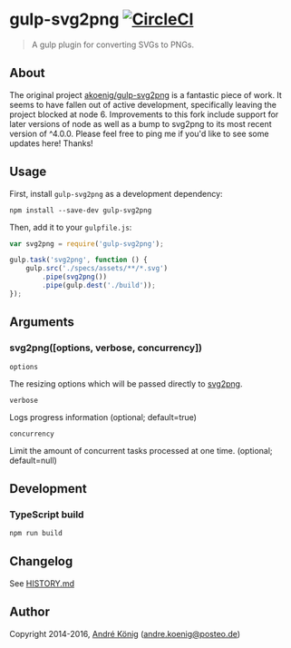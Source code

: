 # gulp-svg2png [![CircleCI](https://circleci.com/gh/ryanwholey/gulp-svg2png.svg?style=svg)](https://circleci.com/gh/ryanwholey/gulp-svg2png)

> A gulp plugin for converting SVGs to PNGs.

## About

The original project [akoenig/gulp-svg2png](https://github.com/akoenig/gulp-svg2png) is a fantastic piece of work. It seems to have fallen out of active development, specifically leaving the project blocked at node 6. Improvements to this fork include support for later versions of node as well as a bump to svg2png to its most recent version of ^4.0.0. Please feel free to ping me if you'd like to see some updates here! Thanks!

## Usage

First, install `gulp-svg2png` as a development dependency:

```shell
npm install --save-dev gulp-svg2png
```

Then, add it to your `gulpfile.js`:

```javascript
var svg2png = require('gulp-svg2png');

gulp.task('svg2png', function () {
    gulp.src('./specs/assets/**/*.svg')
        .pipe(svg2png())
        .pipe(gulp.dest('./build'));
});
```

## Arguments

### svg2png([options, verbose, concurrency])

`options`

The resizing options which will be passed directly to [svg2png](https://github.com/domenic/svg2png#exact-resizing-behavior).

`verbose`

Logs progress information (optional; default=true)

`concurrency`

Limit the amount of concurrent tasks processed at one time. (optional; default=null)

## Development

### TypeScript build

```sh
npm run build
```

## Changelog

See [HISTORY.md](https://github.com/akoenig/gulp-svg2png/blob/master/HISTORY.md)

## Author

Copyright 2014-2016, [André König](http://andrekoenig.info) (andre.koenig@posteo.de)
